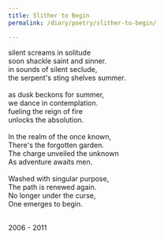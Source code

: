 ```yaml
---
title: Slither to Begin
permalink: /diary/poetry/slither-to-begin/

---
```

<div class="poetry">

silent screams in solitude<br/>
soon shackle saint and sinner.<br/>
in sounds of silent seclude,<br/>
the serpent's sting shelves summer.<br/>
<br/>
as dusk beckons for summer,<br/>
we dance in contemplation.<br/>
fueling the reign of fire<br/>
unlocks the absolution.<br/>
<br/>
In the realm of the once known,<br/>
There's the forgotten garden.<br/>
The charge unveiled the unknown<br/>
As adventure awaits men.<br/>
<br/>
Washed with singular purpose,<br/>
The path is renewed again.<br/>
No longer under the curse,<br/>
One emerges to begin.<br/>
<br/>

<div class="poetry_date">2006 - 2011</div>



</div>
